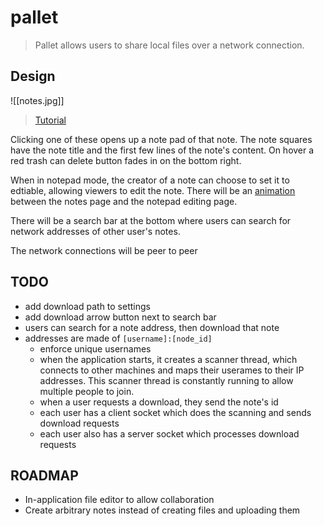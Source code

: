 # pallet

> Pallet allows users to share local files over a network connection.

## Design

![[notes.jpg]]

> [Tutorial](https://youtu.be/Efo7nIUF2JY)

Clicking one of these opens up a note pad of that note. The note squares have the note title and the first few lines of the note's content. On hover a red trash can delete button fades in on the bottom right.

When in notepad mode, the creator of a note can choose to set it to edtiable, allowing viewers to edit the note. There will be an [animation](https://youtu.be/cqskg3DYH8g) between the notes page and the notepad editing page.

There will be a search bar at the bottom where users can search for network addresses of other user's notes.

The network connections will be peer to peer

## TODO

- add download path to settings
- add download arrow button next to search bar
- users can search for a note address, then download that note
- addresses are made of `[username]:[node_id]`
  - enforce unique usernames
  - when the application starts, it creates a scanner thread, which connects to other machines and maps their userames to their IP addresses. This scanner thread is constantly running to allow multiple people to join.
  - when a user requests a download, they send the note's id
  - each user has a client socket which does the scanning and sends download requests
  - each user also has a server socket which processes download requests

## ROADMAP

- In-application file editor to allow collaboration
- Create arbitrary notes instead of creating files and uploading them
